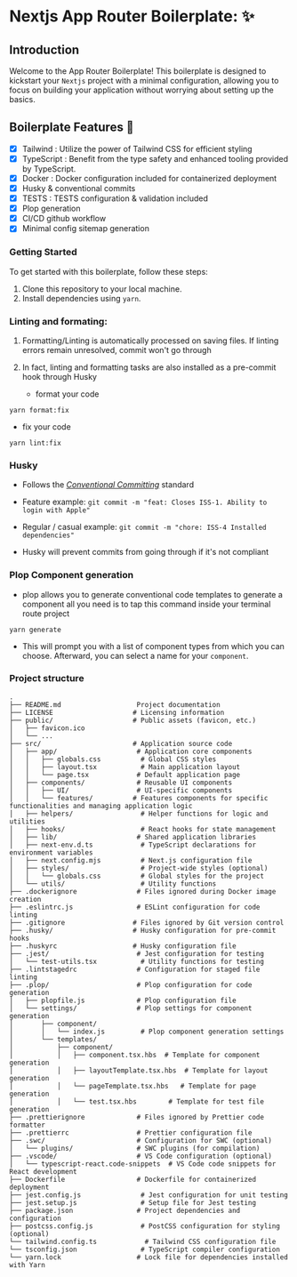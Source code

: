 # Nextjs App Router Boilerplate: ✨

## Introduction

Welcome to the App Router Boilerplate! This boilerplate is designed to kickstart your `Nextjs` project with a minimal configuration, allowing you to focus on building your application without worrying about setting up the basics.

## Boilerplate Features 👀

- [x] Tailwind : Utilize the power of Tailwind CSS for efficient styling
- [x] TypeScript : Benefit from the type safety and enhanced tooling provided by TypeScript.
- [x] Docker : Docker configuration included for containerized deployment
- [x] Husky & conventional commits
- [x] TESTS : TESTS configuration & validation included
- [x] Plop generation
- [x] CI/CD github workflow
- [x] Minimal config sitemap generation

### Getting Started

To get started with this boilerplate, follow these steps:

1. Clone this repository to your local machine.
2. Install dependencies using `yarn`.

### Linting and formating:

1. Formatting/Linting is automatically processed on saving files. If linting errors remain unresolved, commit won't go through
2. In fact, linting and formatting tasks are also installed as a pre-commit hook through Husky

   - format your code

```shell
yarn format:fix
```

- fix your code

```shell
yarn lint:fix
```

### Husky

- Follows the [_Conventional Committing_](https://www.conventionalcommits.org/en/v1.0.0/) standard

- Feature example: `git commit -m "feat: Closes ISS-1. Ability to login with Apple"`
- Regular / casual example: `git commit -m "chore: ISS-4 Installed dependencies"`
- Husky will prevent commits from going through if it's not compliant

### Plop Component generation

- plop allows you to generate conventional code templates
  to generate a component all you need is to tap this command inside your terminal route project

```shell
yarn generate
```

- This will prompt you with a list of component types from which you can choose. Afterward, you can select a name for your `component`.

### Project structure

```
.
├── README.md                   Project documentation
├── LICENSE                    # Licensing information
├── public/                    # Public assets (favicon, etc.)
│   ├── favicon.ico
│   └── ...
├── src/                       # Application source code
│   ├── app/                    # Application core components
│   │   ├── globals.css          # Global CSS styles
│   │   ├── layout.tsx           # Main application layout
│   │   └── page.tsx            # Default application page
│   ├── components/             # Reusable UI components
│   │   ├── UI/                 # UI-specific components
│   │   └── features/          # Features components for specific functionalities and managing application logic
│   ├── helpers/                 # Helper functions for logic and utilities
│   ├── hooks/                   # React hooks for state management
│   ├── lib/                    # Shared application libraries
│   ├── next-env.d.ts            # TypeScript declarations for environment variables
│   ├── next.config.mjs          # Next.js configuration file
│   ├── styles/                  # Project-wide styles (optional)
│   │   └── globals.css          # Global styles for the project
│   └── utils/                   # Utility functions
├── .dockerignore               # Files ignored during Docker image creation
├── .eslintrc.js                # ESLint configuration for code linting
├── .gitignore                 # Files ignored by Git version control
├── .husky/                    # Husky configuration for pre-commit hooks
├── .huskyrc                   # Husky configuration file
├── .jest/                      # Jest configuration for testing
│   └── test-utils.tsx           # Utility functions for testing
├── .lintstagedrc               # Configuration for staged file linting
├── .plop/                      # Plop configuration for code generation
│   ├── plopfile.js             # Plop configuration file
│   └── settings/               # Plop settings for component generation
│       ├── component/
│       │   └── index.js         # Plop component generation settings
│       └── templates/
│           ├── component/
│           │   ├── component.tsx.hbs  # Template for component generation
│           │   ├── layoutTemplate.tsx.hbs  # Template for layout generation
│           │   └── pageTemplate.tsx.hbs   # Template for page generation
│           │   └── test.tsx.hbs        # Template for test file generation
├── .prettierignore             # Files ignored by Prettier code formatter
├── .prettierrc                 # Prettier configuration file
├── .swc/                       # Configuration for SWC (optional)
│   └── plugins/                # SWC plugins (for compilation)
├── .vscode/                    # VS Code configuration (optional)
│   └── typescript-react.code-snippets  # VS Code code snippets for React development
├── Dockerfile                  # Dockerfile for containerized deployment
├── jest.config.js               # Jest configuration for unit testing
├── jest.setup.js                # Setup file for Jest testing
├── package.json                # Project dependencies and configuration
├── postcss.config.js            # PostCSS configuration for styling (optional)
└── tailwind.config.ts            # Tailwind CSS configuration file
└── tsconfig.json                # TypeScript compiler configuration
└── yarn.lock                   # Lock file for dependencies installed with Yarn
```
